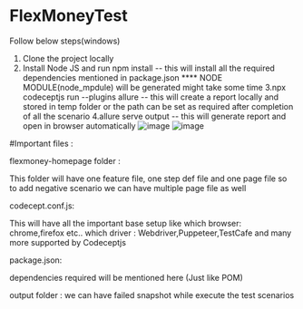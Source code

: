 # FlexMoneyTest

Follow below steps(windows)
1. Clone the project locally
2. Install Node JS and run npm install
-- this will install all the required dependencies mentioned in package.json
**** NODE MODULE(node_mpdule) will be generated might take some time
3.npx codeceptjs run --plugins allure
-- this will create a report locally and stored in temp folder or the path can be set as required
after completion of  all the scenario
4.allure serve output
-- this will generate report and open in browser automatically
![image](https://user-images.githubusercontent.com/52525679/178150290-e789a38b-56f2-47de-a487-eaf4201b8ed1.png)
![image](https://user-images.githubusercontent.com/52525679/178150297-69f4ab0b-3e2e-48d8-bcaa-42158744144c.png)


#Important files :

flexmoney-homepage folder :

This folder  will have one feature file, one step def file and one page file 
so to add negative scenario we can have multiple page file as well

codecept.conf.js:

This will have all the important base setup
like which browser: chrome,firefox etc..
which driver : Webdriver,Puppeteer,TestCafe and many more supported by Codeceptjs

package.json:

dependencies required will be mentioned here (Just like POM)

output folder :
we can have failed snapshot while execute the test scenarios

